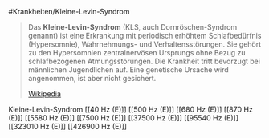 #Krankheiten/Kleine-Levin-Syndrom

> Das **Kleine-Levin-Syndrom** (KLS, auch Dornröschen-Syndrom genannt) ist eine Erkrankung mit periodisch erhöhtem Schlafbedürfnis (Hypersomnie), Wahrnehmungs- und Verhaltensstörungen. Sie gehört zu den Hypersomnien zentralnervösen Ursprungs ohne Bezug zu schlafbezogenen Atmungsstörungen. Die Krankheit tritt bevorzugt bei männlichen Jugendlichen auf. Eine genetische Ursache wird angenommen, ist aber nicht gesichert.
>
> [Wikipedia](https://de.wikipedia.org/wiki/Kleine-Levin-Syndrom)

Kleine-Levin-Syndrom
[[40 Hz (E)]]
[[500 Hz (E)]]
[[680 Hz (E)]]
[[870 Hz (E)]]
[[5580 Hz (E)]]
[[7500 Hz (E)]]
[[37500 Hz (E)]]
[[95540 Hz (E)]]
[[323010 Hz (E)]]
[[426900 Hz (E)]]